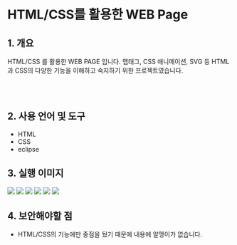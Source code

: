 # HTML/CSS를 활용한 WEB Page

## 1. 개요

HTML/CSS 를 활용한 WEB PAGE 입니다.
맵태그, CSS 애니메이션, SVG 등 HTML과 CSS의 다양한 기능을 이해하고 숙지하기 위한 프로젝트였습니다.

<br/>
<br/>

## 2. 사용 언어 및 도구

- HTML
- CSS
- eclipse

## 3. 실행 이미지

![](./IMAGES/1.png)
![](./IMAGES/2.png)
![](./IMAGES/3.png)
![](./IMAGES/4.png)
![](./IMAGES/5.png)
![](./IMAGES/6.png)


## 4. 보안해야할 점

- HTML/CSS의 기능에만 중점을 뒀기 때문에 내용에 알맹이가 없습니다.
